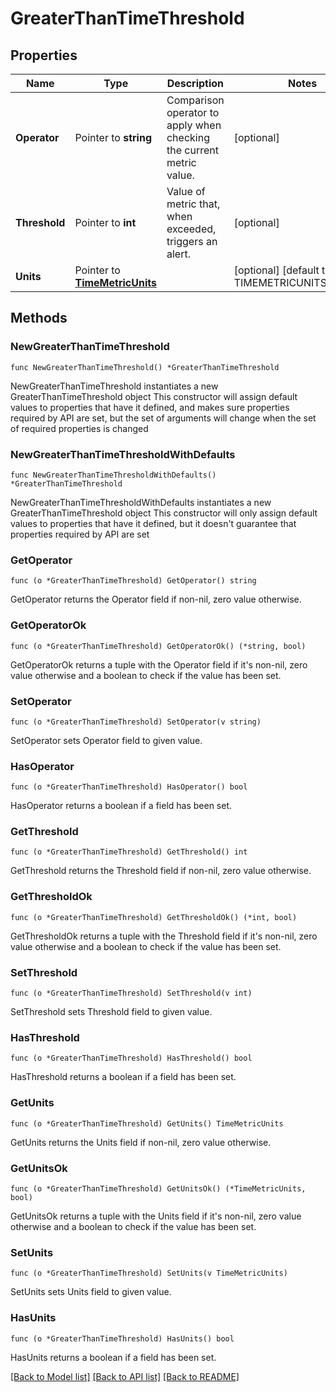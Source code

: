 # GreaterThanTimeThreshold

## Properties

Name | Type | Description | Notes
------------ | ------------- | ------------- | -------------
**Operator** | Pointer to **string** | Comparison operator to apply when checking the current metric value. | [optional] 
**Threshold** | Pointer to **int** | Value of metric that, when exceeded, triggers an alert. | [optional] 
**Units** | Pointer to [**TimeMetricUnits**](TimeMetricUnits.md) |  | [optional] [default to TIMEMETRICUNITS_HOURS]

## Methods

### NewGreaterThanTimeThreshold

`func NewGreaterThanTimeThreshold() *GreaterThanTimeThreshold`

NewGreaterThanTimeThreshold instantiates a new GreaterThanTimeThreshold object
This constructor will assign default values to properties that have it defined,
and makes sure properties required by API are set, but the set of arguments
will change when the set of required properties is changed

### NewGreaterThanTimeThresholdWithDefaults

`func NewGreaterThanTimeThresholdWithDefaults() *GreaterThanTimeThreshold`

NewGreaterThanTimeThresholdWithDefaults instantiates a new GreaterThanTimeThreshold object
This constructor will only assign default values to properties that have it defined,
but it doesn't guarantee that properties required by API are set

### GetOperator

`func (o *GreaterThanTimeThreshold) GetOperator() string`

GetOperator returns the Operator field if non-nil, zero value otherwise.

### GetOperatorOk

`func (o *GreaterThanTimeThreshold) GetOperatorOk() (*string, bool)`

GetOperatorOk returns a tuple with the Operator field if it's non-nil, zero value otherwise
and a boolean to check if the value has been set.

### SetOperator

`func (o *GreaterThanTimeThreshold) SetOperator(v string)`

SetOperator sets Operator field to given value.

### HasOperator

`func (o *GreaterThanTimeThreshold) HasOperator() bool`

HasOperator returns a boolean if a field has been set.

### GetThreshold

`func (o *GreaterThanTimeThreshold) GetThreshold() int`

GetThreshold returns the Threshold field if non-nil, zero value otherwise.

### GetThresholdOk

`func (o *GreaterThanTimeThreshold) GetThresholdOk() (*int, bool)`

GetThresholdOk returns a tuple with the Threshold field if it's non-nil, zero value otherwise
and a boolean to check if the value has been set.

### SetThreshold

`func (o *GreaterThanTimeThreshold) SetThreshold(v int)`

SetThreshold sets Threshold field to given value.

### HasThreshold

`func (o *GreaterThanTimeThreshold) HasThreshold() bool`

HasThreshold returns a boolean if a field has been set.

### GetUnits

`func (o *GreaterThanTimeThreshold) GetUnits() TimeMetricUnits`

GetUnits returns the Units field if non-nil, zero value otherwise.

### GetUnitsOk

`func (o *GreaterThanTimeThreshold) GetUnitsOk() (*TimeMetricUnits, bool)`

GetUnitsOk returns a tuple with the Units field if it's non-nil, zero value otherwise
and a boolean to check if the value has been set.

### SetUnits

`func (o *GreaterThanTimeThreshold) SetUnits(v TimeMetricUnits)`

SetUnits sets Units field to given value.

### HasUnits

`func (o *GreaterThanTimeThreshold) HasUnits() bool`

HasUnits returns a boolean if a field has been set.


[[Back to Model list]](../README.md#documentation-for-models) [[Back to API list]](../README.md#documentation-for-api-endpoints) [[Back to README]](../README.md)



